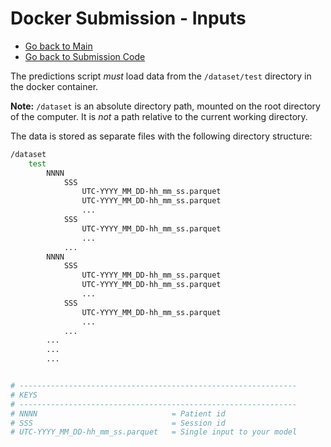 # Docker Submission - Inputs

- [Go back to Main](../README.md)
- [Go back to Submission Code](create_code.md)


The predictions script *must* load data from the `/dataset/test`  directory in the docker container.

**Note:** `/dataset` is an absolute directory path, mounted on the root directory of the computer. It is *not* a path relative to the current working directory.



The data is stored as separate files with the following directory structure:

```bash
/dataset
    test
        NNNN
            SSS
                UTC-YYYY_MM_DD-hh_mm_ss.parquet
                UTC-YYYY_MM_DD-hh_mm_ss.parquet
                ...
            SSS
                UTC-YYYY_MM_DD-hh_mm_ss.parquet
                ...
            ...
        NNNN
            SSS
                UTC-YYYY_MM_DD-hh_mm_ss.parquet
                UTC-YYYY_MM_DD-hh_mm_ss.parquet
                ...
            SSS
                UTC-YYYY_MM_DD-hh_mm_ss.parquet
                ...
            ...
        ...
        ...
        ...


# --------------------------------------------------------------
# KEYS
# --------------------------------------------------------------
# NNNN                              = Patient id
# SSS                               = Session id
# UTC-YYYY_MM_DD-hh_mm_ss.parquet   = Single input to your model
```
